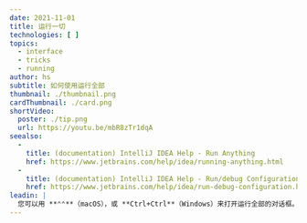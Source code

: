 ```yaml
---
date: 2021-11-01
title: 运行一切
technologies: [ ]
topics:
  - interface
  - tricks
  - running
author: hs
subtitle: 如何使用运行全部
thumbnail: ./thumbnail.png
cardThumbnail: ./card.png
shortVideo:
  poster: ./tip.png
  url: https://youtu.be/mbR8zTr1dqA
seealso:
  - 
    title: (documentation) IntelliJ IDEA Help - Run Anything
    href: https://www.jetbrains.com/help/idea/running-anything.html
  - 
    title: (documentation) IntelliJ IDEA Help - Run/debug Configurations
    href: https://www.jetbrains.com/help/idea/run-debug-configuration.html
leadin: |
  您可以用 **⌃⌃**（macOS），或 **Ctrl+Ctrl**（Windows）来打开运行全部的对话框。 您可以输入 **?** 查看可用的选项，然后运行 Maven Goals、Gradle Tasks、打开项目或执行现有的运行配置。
---
```


